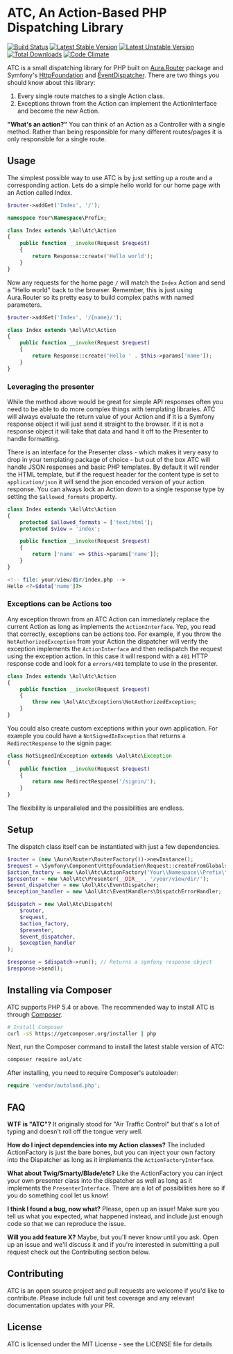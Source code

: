 # ATC, An Action-Based PHP Dispatching Library
[![Build Status](https://travis-ci.org/aol/atc.png)](https://travis-ci.org/aol/atc)
[![Latest Stable Version](https://poser.pugx.org/aol/atc/v/stable.png)](https://packagist.org/packages/aol/atc)
[![Latest Unstable Version](https://poser.pugx.org/aol/atc/v/unstable.png)](https://packagist.org/packages/aol/atc)
[![Total Downloads](https://poser.pugx.org/aol/atc/downloads.png)](https://packagist.org/packages/aol/atc)
[![Code Climate](https://codeclimate.com/github/aol/atc/badges/gpa.svg)](https://codeclimate.com/github/aol/atc)

ATC is a small dispatching library for PHP built on [Aura.Router](https://github.com/auraphp/Aura.Router) package and Symfony's [HttpFoundation](https://github.com/symfony/HttpFoundation) and [EventDispatcher](https://github.com/symfony/EventDispatcher). There are two things you should know about this library:

1. Every single route matches to a single Action class.
2. Exceptions thrown from the Action can implement the ActionInterface and become the new Action.

**"What's an action?"** You can think of an Action as a Controller with a single method. Rather than being responsible for many different routes/pages it is only responsible for a single route. 

## Usage
The simplest possible way to use ATC is by just setting up a route and a corresponding action. Lets do a simple hello world for our home page with an Action called Index.

```php
$router->addGet('Index', '/');
```

```php
namespace Your\Namespace\Prefix;

class Index extends \Aol\Atc\Action
{
    public function __invoke(Request $request)
    {
        return Response::create('Hello world');
    }
}
```

Now any requests for the home page `/` will match the `Index` Action and send a "Hello world" back to the browser. Remember, this is just using Aura.Router so its pretty easy to build complex paths with named parameters.

```php
$router->addGet('Index', '/{name}/');
```

```php
class Index extends \Aol\Atc\Action
{
    public function __invoke(Request $request)
    {
        return Response::create('Hello ' . $this->params['name']);
    }
}
```

### Leveraging the presenter
While the method above would be great for simple API responses often you need to be able to do more complex things with templating libraries. ATC will always evaluate the return value of your Action and if it is a Symfony response object it will just send it straight to the browser. If it is not a response object it will take that data and hand it off to the Presenter to handle formatting.

There is an interface for the Presenter class - which makes it very easy to drop in your templating package of choice - but out of the box ATC will handle JSON responses and basic PHP templates. By default it will render the HTML template, but if the request header for the content type is set to `application/json` it will send the json encoded version of your action response. You can always lock an Action down to a single response type by setting the `$allowed_formats` property.

```php
class Index extends \Aol\Atc\Action
{
    protected $allowed_formats = ['text/html'];
    protected $view = 'index';

    public function __invoke(Request $request)
    {
        return ['name' => $this->params['name']];
    }
}
```

```php
<!-- file: your/view/dir/index.php -->
Hello <?=$data['name']?>
```

### Exceptions can be Actions too

Any exception thrown from an ATC Action can immediately replace the current Action as long as implements the `ActionInterface`. Yep, you read that correctly, exceptions can be actions too. For example, if you throw the `NotAuthorizedException` from your Action the dispatcher will verify the exception implements the `ActionInterface` and then redispatch the request using the exception action. In this case it will respond with a `401` HTTP response code and look for a `errors/401` template to use in the presenter.

```php
class Index extends \Aol\Atc\Action
{
    public function __invoke(Request $request)
    {
        throw new \Aol\Atc\Exceptions\NotAuthorizedException;
    }
}
```

You could also create custom exceptions within your own application. For example you could have a `NotSignedInException` that returns a `RedirectResponse` to the signin page:


```php
class NotSignedInException extends \Aol\Atc\Exception
{
    public function __invoke(Request $request)
    {
        return new RedirectResponse('/signin/');
    }
}
```

The flexibility is unparalleled and the possibilities are endless.

## Setup
The dispatch class itself can be instantiated with just a few dependencies.

```php
$router = (new \Aura\Router\RouterFactory())->newInstance();
$request = \Symfony\Component\HttpFoundation\Request::createFromGlobals();
$action_factory = new \Aol\Atc\ActionFactory('Your\\Namespace\\Prefix\\');
$presenter = new \Aol\Atc\Presenter(__DIR__ . '/your/view/dir/');
$event_dispatcher = new \Aol\Atc\EventDispatcher;
$exception_handler = new \Aol\Atc\EventHandlers\DispatchErrorHandler;

$dispatch = new \Aol\Atc\Dispatch(
    $router,
    $request,
    $action_factory,
    $presenter,
    $event_dispatcher,
    $exception_handler
);

$response = $dispatch->run(); // Returns a symfony response object
$response->send();
```

## Installing via Composer
ATC supports PHP 5.4 or above. The recommended way to install ATC is through
[Composer](http://getcomposer.org).

```bash
# Install Composer
curl -sS https://getcomposer.org/installer | php
```

Next, run the Composer command to install the latest stable version of ATC:

```bash
composer require aol/atc
```

After installing, you need to require Composer's autoloader:

```php
require 'vendor/autoload.php';
```

## FAQ
**WTF is "ATC"?** It originally stood for "Air Traffic Control" but that's a lot of typing and doesn't roll off the tongue very well. 

**How do I inject dependencies into my Action classes?** The included ActionFactory is just the bare bones, but you can inject your own factory into the Dispatcher as long as it implements the `ActionFactoryInterface`.

**What about Twig/Smarty/Blade/etc?** Like the ActionFactory you can inject your own presenter class into the dispatcher as well as long as it implements the `PresenterInterface`. There are a lot of possibilities here so if you do something cool let us know!

**I think I found a bug, now what?** Please, open up an issue! Make sure you tell us what you expected, what happened instead, and include just enough code so that we can reproduce the issue.

**Will you add feature X?** Maybe, but you'll never know until you ask. Open up an issue and we'll discuss it and if you're interested in submitting a pull request check out the Contributing section below.

## Contributing
ATC is an open source project and pull requests are welcome if you'd like to contribute. Please include full unit test coverage and any relevant documentation updates with your PR.

## License
ATC is licensed under the MIT License - see the LICENSE file for details
